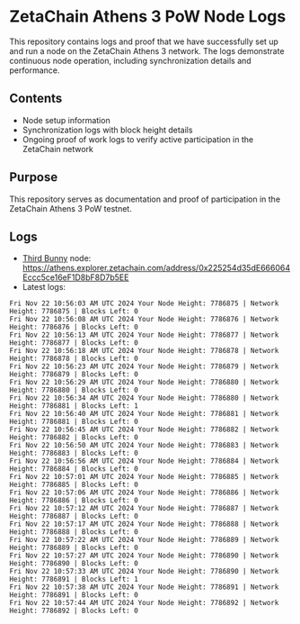 # ZetaChain Athens 3 PoW Node Logs
This repository contains logs and proof that we have successfully set up and run a node on the ZetaChain Athens 3 network. The logs demonstrate continuous node operation, including synchronization details and performance.

## Contents
- Node setup information
- Synchronization logs with block height details
- Ongoing proof of work logs to verify active participation in the ZetaChain network

## Purpose
This repository serves as documentation and proof of participation in the ZetaChain Athens 3 PoW testnet.

## Logs

- [Third Bunny](https://thirdbunny.xyz/) node: https://athens.explorer.zetachain.com/address/0x225254d35dE666064Eccc5ce16eF1D8bF8D7b5EE
- Latest logs:
```
Fri Nov 22 10:56:03 AM UTC 2024 Your Node Height: 7786875 | Network Height: 7786875 | Blocks Left: 0
Fri Nov 22 10:56:08 AM UTC 2024 Your Node Height: 7786876 | Network Height: 7786876 | Blocks Left: 0
Fri Nov 22 10:56:13 AM UTC 2024 Your Node Height: 7786877 | Network Height: 7786877 | Blocks Left: 0
Fri Nov 22 10:56:18 AM UTC 2024 Your Node Height: 7786878 | Network Height: 7786878 | Blocks Left: 0
Fri Nov 22 10:56:23 AM UTC 2024 Your Node Height: 7786879 | Network Height: 7786879 | Blocks Left: 0
Fri Nov 22 10:56:29 AM UTC 2024 Your Node Height: 7786880 | Network Height: 7786880 | Blocks Left: 0
Fri Nov 22 10:56:34 AM UTC 2024 Your Node Height: 7786880 | Network Height: 7786881 | Blocks Left: 1
Fri Nov 22 10:56:40 AM UTC 2024 Your Node Height: 7786881 | Network Height: 7786881 | Blocks Left: 0
Fri Nov 22 10:56:45 AM UTC 2024 Your Node Height: 7786882 | Network Height: 7786882 | Blocks Left: 0
Fri Nov 22 10:56:50 AM UTC 2024 Your Node Height: 7786883 | Network Height: 7786883 | Blocks Left: 0
Fri Nov 22 10:56:56 AM UTC 2024 Your Node Height: 7786884 | Network Height: 7786884 | Blocks Left: 0
Fri Nov 22 10:57:01 AM UTC 2024 Your Node Height: 7786885 | Network Height: 7786885 | Blocks Left: 0
Fri Nov 22 10:57:06 AM UTC 2024 Your Node Height: 7786886 | Network Height: 7786886 | Blocks Left: 0
Fri Nov 22 10:57:12 AM UTC 2024 Your Node Height: 7786887 | Network Height: 7786887 | Blocks Left: 0
Fri Nov 22 10:57:17 AM UTC 2024 Your Node Height: 7786888 | Network Height: 7786888 | Blocks Left: 0
Fri Nov 22 10:57:22 AM UTC 2024 Your Node Height: 7786889 | Network Height: 7786889 | Blocks Left: 0
Fri Nov 22 10:57:27 AM UTC 2024 Your Node Height: 7786890 | Network Height: 7786890 | Blocks Left: 0
Fri Nov 22 10:57:33 AM UTC 2024 Your Node Height: 7786890 | Network Height: 7786891 | Blocks Left: 1
Fri Nov 22 10:57:38 AM UTC 2024 Your Node Height: 7786891 | Network Height: 7786891 | Blocks Left: 0
Fri Nov 22 10:57:44 AM UTC 2024 Your Node Height: 7786892 | Network Height: 7786892 | Blocks Left: 0
```
